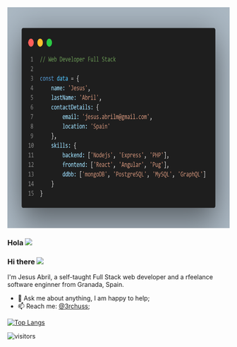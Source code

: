 <img align="center" alt="GIF" src="https://github.com/3rchuss/3rchuss/blob/master/images/code.png?raw=true" width="100%" height="500px" />

### Hola <img src="https://media.giphy.com/media/hvRJCLFzcasrR4ia7z/giphy.gif" width="25px">
### Hi there <img src="https://media.giphy.com/media/hvRJCLFzcasrR4ia7z/giphy.gif" width="25px">

I'm Jesus Abril, a self-taught Full Stack web developer and a rfeelance software enginner from Granada, Spain.

- 💬 Ask me about anything, I am happy to help;
- 📫 Reach me: [@3rchuss](https://twitter.com/3rchuss);


<!--
**3rChuss/3rChuss** is a ✨ _special_ ✨ repository because its `README.md` (this file) appears on your GitHub profile.

Here are some ideas to get you started:

- 🔭 I’m currently working on ...
- 🌱 I’m currently learning ...
- 👯 I’m looking to collaborate on ...
- 🤔 I’m looking for help with ...
- 💬 Ask me about ...
- 📫 How to reach me: ...
- 😄 Pronouns: ...
- ⚡ Fun fact: ...
-->
[![Top Langs](https://github-readme-stats.vercel.app/api/top-langs/?username=3rChuss&layout=compact)](https://github.com/3rChuss/3rChuss)

![visitors](https://visitor-badge.glitch.me/badge?page_id=3rChuss.3rChuss)